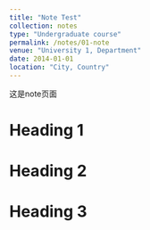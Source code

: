 ```yaml
---
title: "Note Test"
collection: notes
type: "Undergraduate course"
permalink: /notes/01-note
venue: "University 1, Department"
date: 2014-01-01
location: "City, Country"
---
```


这是note页面

Heading 1
======

Heading 2
======

Heading 3
======